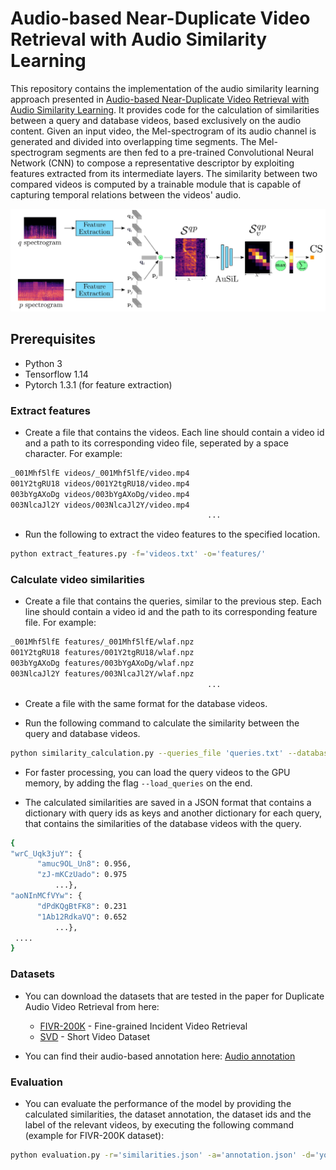 # **Audio-based Near-Duplicate Video Retrieval with Audio Similarity Learning**
This repository contains the implementation of the 
audio similarity learning approach presented in 
[Audio-based Near-Duplicate Video Retrieval with Audio Similarity Learning](https://arxiv.org/abs/2010.08737).
It provides code for the calculation of similarities between a query and database videos,
based exclusively on the audio content.
Given an input video, the Mel-spectrogram of its audio channel is generated
and divided into overlapping time segments.
The Mel-spectrogram segments are then fed to a pre-trained 
Convolutional Neural Network (CNN) to compose a representative descriptor
by exploiting features extracted from its intermediate layers.
The similarity between two compared videos is computed by a trainable module 
that is capable of capturing temporal relations between the videos' audio.

![picture](ausil.png)

## Prerequisites
* Python 3
* Tensorflow 1.14
* Pytorch 1.3.1 (for feature extraction)

### Extract features

* Create a file that contains the videos. Each line should contain a video id and a path to its corresponding video file, seperated by a space character. For example:
```bash 
_001Mhf5lfE videos/_001Mhf5lfE/video.mp4
001Y2tgRU18 videos/001Y2tgRU18/video.mp4
003bYgAXoDg videos/003bYgAXoDg/video.mp4
003NlcaJl2Y videos/003NlcaJl2Y/video.mp4
                                            ...                           
```

* Run the following to extract the video features to the specified location.
```bash
python extract_features.py -f='videos.txt' -o='features/'
```

### Calculate video similarities

* Create a file that contains the queries, similar to the previous step. Each line should contain a video id and the path to its corresponding feature file. For example:
```bash
_001Mhf5lfE features/_001Mhf5lfE/wlaf.npz
001Y2tgRU18 features/001Y2tgRU18/wlaf.npz
003bYgAXoDg features/003bYgAXoDg/wlaf.npz
003NlcaJl2Y features/003NlcaJl2Y/wlaf.npz
                                            ...
```

* Create a file with the same format for the database videos.
  
* Run the following command to calculate the similarity between the query and database videos.

```bash
python similarity_calculation.py --queries_file 'queries.txt' --database_file 'database.txt' --model_dir 'ckpt'
```

* For faster processing, you can load the query videos to the GPU memory, by adding the flag ```--load_queries``` on the end.

* The calculated similarities are saved in a JSON format that contains a dictionary with query ids as keys and another dictionary for each query, that contains the similarities of the database videos with the query.

```bash
{
"wrC_Uqk3juY": {
      "amuc9OL_Un8": 0.956,
      "zJ-mKCzUado": 0.975
          ...},
"aoNInMCfVYw": {
      "dPdKQgBtFK8": 0.231
      "1Ab12RdkaVQ": 0.652
          ...},
 ....
}
```

### Datasets
* You can download the datasets that are tested in the paper for Duplicate Audio Video Retrieval from here:
  
    * [FIVR-200K](http://ndd.iti.gr/fivr/) - Fine-grained Incident Video Retrieval
    * [SVD](https://svdbase.github.io/) - Short Video Dataset
* You can find their audio-based annotation here: [Audio annotation](https://drive.google.com/file/d/1Vr3NhySehJiNKIWJCicYK4pN9SjOwZ3N/view?usp=sharing)

### Evaluation
* You can evaluate the performance of the model by providing the calculated similarities, the dataset annotation, the dataset ids and the label of the relevant videos, by executing the following command (example for FIVR-200K dataset): 

```bash
python evaluation.py -r='similarities.json' -a='annotation.json' -d='youtube_ids.txt' -rl='DA'
```
